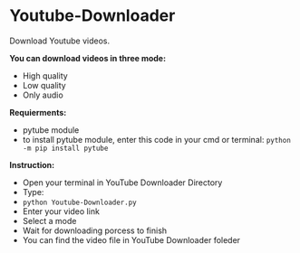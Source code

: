 # Youtube-Downloader
Download Youtube videos.

**You can download videos in three mode:**
- High quality 
- Low quality 
- Only audio

**Requierments:**
- pytube module 
- to install pytube module, enter this code in your cmd or terminal:
```python -m pip install pytube```

**Instruction:**
- Open your terminal in YouTube Downloader Directory
- Type:
- ```python Youtube-Downloader.py```
- Enter your video link
- Select a mode
- Wait for downloading porcess to finish
- You can find the video file in YouTube Downloader foleder
  
